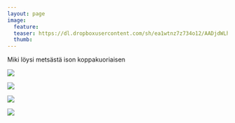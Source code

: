 ```yaml
---
layout: page
image:
  feature:
  teaser: https://dl.dropboxusercontent.com/sh/ea1wtnz7z734o12/AADjdWLhQj17OEXnHbqWTBCSa/mikin-kuvat/3/DS31119-245px.jpg
  thumb:
---
```


Miki löysi metsästä ison koppakuoriaisen

[![](https://dl.dropboxusercontent.com/sh/ea1wtnz7z734o12/AADxkkE1AUNfS8W24LlOGCYTa/mikin-kuvat/3/DS31147-800px.jpg)](https://dl.dropboxusercontent.com/sh/ea1wtnz7z734o12/AACtOPeN7a6of0j63tdFI2Gra/mikin-kuvat/3/DS31147.jpg)

[![](https://dl.dropboxusercontent.com/sh/ea1wtnz7z734o12/AAC9P6YjG8hnMb3K1E9ENW9sa/mikin-kuvat/3/DS31128-800px.jpg)](https://dl.dropboxusercontent.com/sh/ea1wtnz7z734o12/AADvXThnWyTlfFraQRZnvoE3a/mikin-kuvat/3/DS31128.jpg)

[![](https://dl.dropboxusercontent.com/sh/ea1wtnz7z734o12/AADg-hJOJ2bDLXYDR0ytSrtKa/mikin-kuvat/3/DS31126-800px.jpg)](https://dl.dropboxusercontent.com/sh/ea1wtnz7z734o12/AADfV1QeeIcVp40X8Hygp5OEa/mikin-kuvat/3/DS31126.jpg)

[![](https://dl.dropboxusercontent.com/sh/ea1wtnz7z734o12/AACSSZmW9xfCGu7ERLp93lffa/mikin-kuvat/3/DS31119-800px.jpg)](https://dl.dropboxusercontent.com/sh/ea1wtnz7z734o12/AACkdTyYbMJNIdghBC0Gaw81a/mikin-kuvat/3/DS31119.jpg)
